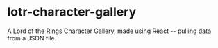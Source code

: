 # lotr-character-gallery
A Lord of the Rings Character Gallery, made using React -- pulling data from a JSON file.
